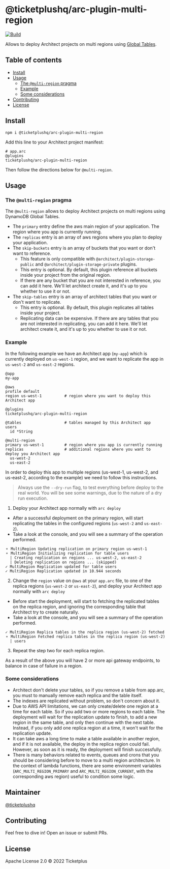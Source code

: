 # @ticketplushq/arc-plugin-multi-region

[![Build](https://github.com/ticketplushq/arc-plugin-multi-region/actions/workflows/build.yaml/badge.svg)](https://github.com/ticketplushq/arc-plugin-multi-region/actions/workflows/build.yaml)

Allows to deploy Architect projects on multi regions using [Global Tables](https://docs.aws.amazon.com/amazondynamodb/latest/developerguide/GlobalTables.html).

## Table of contents

- [Install](#install)
- [Usage](#usage)
  - [The `@multi-region` pragma](#the-multi-region-pragma)
  - [Example](#example)
  - [Some considerations](#some-considerations)
- [Contributing](#contributing)
- [License](#license)

## Install

`npm i @ticketplushq/arc-plugin-multi-region`

Add this line to your Architect project manifest:

```arc
# app.arc
@plugins
ticketplushq/arc-plugin-multi-region
```

Then follow the directions below for `@multi-region`.

## Usage

### The `@multi-region` pragma

The `@multi-region` allows to deploy Architect projects on multi regions using DynamoDB Global Tables.

- The `primary` entry define the aws main region of your application. The region where you app is currently running.
- The `replicas` entry is an array of aws regions where you plan to deploy your application.
- The `skip-buckets` entry is an array of buckets that you want or don't want to reference.
  * This feature is only compatible with `@architect/plugin-storage-public` and `@architect/plugin-storage-private` plugins.
  * This entry is optional. By default, this plugin reference all buckets inside your project from the original region.
  * If there are any bucket that you are not interested in reference, you can add it here. We'll let architect create it, and it's up to you whether to use it or not.
- The `skip-tables` entry is an array of architect tables that you want or don't want to replicate.
  * This entry is optional. By default, this plugin replicates all tables inside your project.
  * Replicating data can be expensive. If there are any tables that you are not interested in replicating, you can add it here.
    We'll let architect create it, and it's up to you whether to use it or not.

### Example

In the following example we have an Architect app (`my-app`) which is currently deployed on `us-west-1` region, and we want to replicate the app in `us-west-2` and `us-east-2` regions.

```arc
@app
my-app

@aws
profile default
region us-west-1          # region where you want to deploy this Architect app

@plugins
ticketplushq/arc-plugin-multi-region

@tables                   # tables managed by this Architect app
users
  id *String

@multi-region
primary us-west-1         # region where you app is currently running
replicas                  # additional regions where you want to deploy you Architect app
  us-west-2
  us-east-2
```

In order to deploy this app to multiple regions (us-west-1, us-west-2, and us-east-2, according to the example) we need to follow this instructions.

> Always use the `--dry-run` flag, to test everything before deploy to the real world. You will be see some warnings, due to the nature of a dry run execution.

1. Deploy your Architect app normally with `arc deploy`
  * After a successful deployment on the primary region, will start replicating the tables in the configured regions (`us-west-2` and `us-east-2`).
  * Take a look at the console, and you will see a summary of the operation performed.
  ```
  ⚬ MultiRegion Updating replication on primary region us-west-1
  ⚬ MultiRegion Initializing replication for table users
    | Creating replication on regions ... us-west-2, us-east-2
    | Deleting replication on regions ... (skipped)
  ✓ MultiRegion Replication updated for table users
  ✓ MultiRegion Replication updated in 10.944 seconds
  ```
2. Change the `region` value on `@aws` at your `app.arc` file, to one of the replica regions (`us-west-2` or `us-east-2`), and deploy your Architect app normally with `arc deploy`
  * Before start the deployment, will start to fetching the replicated tables on the replica region, and ignoring the corresponding table that Architect try to create naturally.
  * Take a look at the console, and you will see a summary of the operation performed.
  ```
  ✓ MultiRegion Replica tables in the replica region (us-west-2) fetched
  ⚬ MultiRegion Fetched replica tables in the replica region (us-west-2)
    | users
  ```
3. Repeat the step two for each replica region.

As a result of the above you will have 2 or more api gateway endpoints, to balance in case of failure in a region.

### Some considerations

* Architect don't delete your tables, so if you remove a table from app.arc, you must to manually remove each replica and the table itself.
* The indexes are replicated without problem, so don't concern about it.
* Due to AWS API limitations, we can only create/delete one region at a time for each table. So if you add two or more regions to each table. The deployment will wait for the replication update to finish, to add a new region in the same table, and only then continue with the next table. Instead, if you only add one replica region at a time, it won't wait for the replication update.
* It can take aws a long time to make a table available in another region, and if it is not available, the deploy in the replica region could fail. However, as soon as it is ready, the deployment will finish successfully.
* There is many behaviors related to events, queues and crons that you should be considering before to move to a multi region architecture.
  In the context of lambda functions, there are some environment variables (`ARC_MULTI_REGION_PRIMARY` and `ARC_MULTI_REGION_CURRENT`, with the corresponding aws region) useful to condition some logic.

## Maintainer

[@ticketplushq](https://github.com/ticketplushq)

## Contributing

Feel free to dive in! Open an issue or submit PRs.

## License

Apache License 2.0 © 2022 Ticketplus
